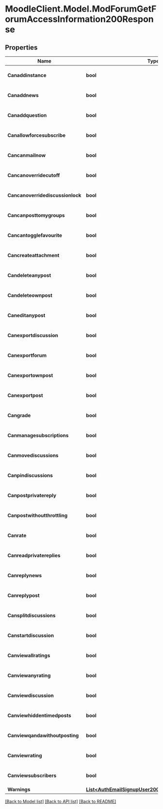 # MoodleClient.Model.ModForumGetForumAccessInformation200Response

## Properties

Name | Type | Description | Notes
------------ | ------------- | ------------- | -------------
**Canaddinstance** | **bool** | Whether the user has the capability mod/forum:addinstance allowed. | [optional] [default to null]
**Canaddnews** | **bool** | Whether the user has the capability mod/forum:addnews allowed. | [optional] [default to null]
**Canaddquestion** | **bool** | Whether the user has the capability mod/forum:addquestion allowed. | [optional] [default to null]
**Canallowforcesubscribe** | **bool** | Whether the user has the capability mod/forum:allowforcesubscribe allowed. | [optional] [default to null]
**Cancanmailnow** | **bool** | Whether the user has the capability mod/forum:canmailnow allowed. | [optional] [default to null]
**Cancanoverridecutoff** | **bool** | Whether the user has the capability mod/forum:canoverridecutoff allowed. | [optional] [default to null]
**Cancanoverridediscussionlock** | **bool** | Whether the user has the capability mod/forum:canoverridediscussionlock allowed. | [optional] [default to null]
**Cancanposttomygroups** | **bool** | Whether the user has the capability mod/forum:canposttomygroups allowed. | [optional] [default to null]
**Cancantogglefavourite** | **bool** | Whether the user has the capability mod/forum:cantogglefavourite allowed. | [optional] [default to null]
**Cancreateattachment** | **bool** | Whether the user has the capability mod/forum:createattachment allowed. | [optional] [default to null]
**Candeleteanypost** | **bool** | Whether the user has the capability mod/forum:deleteanypost allowed. | [optional] [default to null]
**Candeleteownpost** | **bool** | Whether the user has the capability mod/forum:deleteownpost allowed. | [optional] [default to null]
**Caneditanypost** | **bool** | Whether the user has the capability mod/forum:editanypost allowed. | [optional] [default to null]
**Canexportdiscussion** | **bool** | Whether the user has the capability mod/forum:exportdiscussion allowed. | [optional] [default to null]
**Canexportforum** | **bool** | Whether the user has the capability mod/forum:exportforum allowed. | [optional] [default to null]
**Canexportownpost** | **bool** | Whether the user has the capability mod/forum:exportownpost allowed. | [optional] [default to null]
**Canexportpost** | **bool** | Whether the user has the capability mod/forum:exportpost allowed. | [optional] [default to null]
**Cangrade** | **bool** | Whether the user has the capability mod/forum:grade allowed. | [optional] [default to null]
**Canmanagesubscriptions** | **bool** | Whether the user has the capability mod/forum:managesubscriptions allowed. | [optional] [default to null]
**Canmovediscussions** | **bool** | Whether the user has the capability mod/forum:movediscussions allowed. | [optional] [default to null]
**Canpindiscussions** | **bool** | Whether the user has the capability mod/forum:pindiscussions allowed. | [optional] [default to null]
**Canpostprivatereply** | **bool** | Whether the user has the capability mod/forum:postprivatereply allowed. | [optional] [default to null]
**Canpostwithoutthrottling** | **bool** | Whether the user has the capability mod/forum:postwithoutthrottling allowed. | [optional] [default to null]
**Canrate** | **bool** | Whether the user has the capability mod/forum:rate allowed. | [optional] [default to null]
**Canreadprivatereplies** | **bool** | Whether the user has the capability mod/forum:readprivatereplies allowed. | [optional] [default to null]
**Canreplynews** | **bool** | Whether the user has the capability mod/forum:replynews allowed. | [optional] [default to null]
**Canreplypost** | **bool** | Whether the user has the capability mod/forum:replypost allowed. | [optional] [default to null]
**Cansplitdiscussions** | **bool** | Whether the user has the capability mod/forum:splitdiscussions allowed. | [optional] [default to null]
**Canstartdiscussion** | **bool** | Whether the user has the capability mod/forum:startdiscussion allowed. | [optional] [default to null]
**Canviewallratings** | **bool** | Whether the user has the capability mod/forum:viewallratings allowed. | [optional] [default to null]
**Canviewanyrating** | **bool** | Whether the user has the capability mod/forum:viewanyrating allowed. | [optional] [default to null]
**Canviewdiscussion** | **bool** | Whether the user has the capability mod/forum:viewdiscussion allowed. | [optional] [default to null]
**Canviewhiddentimedposts** | **bool** | Whether the user has the capability mod/forum:viewhiddentimedposts allowed. | [optional] [default to null]
**Canviewqandawithoutposting** | **bool** | Whether the user has the capability mod/forum:viewqandawithoutposting allowed. | [optional] [default to null]
**Canviewrating** | **bool** | Whether the user has the capability mod/forum:viewrating allowed. | [optional] [default to null]
**Canviewsubscribers** | **bool** | Whether the user has the capability mod/forum:viewsubscribers allowed. | [optional] [default to null]
**Warnings** | [**List&lt;AuthEmailSignupUser200ResponseWarningsInner&gt;**](AuthEmailSignupUser200ResponseWarningsInner.md) |  | [optional] 

[[Back to Model list]](../README.md#documentation-for-models) [[Back to API list]](../README.md#documentation-for-api-endpoints) [[Back to README]](../README.md)

